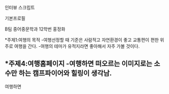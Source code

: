 인터뷰 스크립트

기본프로필

B팀 중어중문학과 12학번 홍정화

*주제1:여행의 목적
-여행선정할 때 기준은 사람적고 자연환경이 좋고 교통편이 편한 위주로 여행을 간다.
-여행의 테마가 유적지라면 좋아해서 자주 가볼 것이다.








*주제4:여행홈페이지
-여행하면 떠오르는 이미지로는 소수만 하는 캠프파이어와 힐링이 생각남.
-




여행하면


